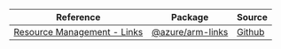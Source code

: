 | Reference | Package | Source |
|---|---|---|
|[Resource Management - Links](arm-links-readme.md)|[@azure/arm-links](https://www.npmjs.com/package/@azure/arm-links)|[Github](https://github.com/Azure/azure-sdk-for-js/blob/main/sdk/links/arm-links)|

